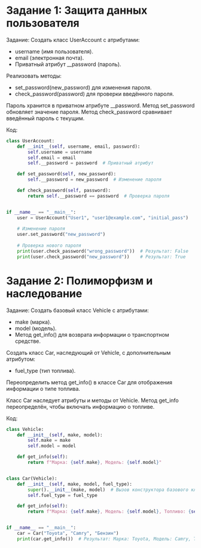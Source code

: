 # Задание 1: Защита данных пользователя

Задание: Создать класс UserAccount с атрибутами:

- username (имя пользователя).
- email (электронная почта).
- Приватный атрибут __password (пароль).

Реализовать методы:

- set_password(new_password) для изменения пароля.
- check_password(password) для проверки введённого пароля.

Пароль хранится в приватном атрибуте __password.
Метод set_password обновляет значение пароля.
Метод check_password сравнивает введённый пароль с текущим.

Код:

```python
class UserAccount:
    def __init__(self, username, email, password):
        self.username = username
        self.email = email
        self.__password = password  # Приватный атрибут

    def set_password(self, new_password):
        self.__password = new_password  # Изменение пароля

    def check_password(self, password):
        return self.__password == password  # Проверка пароля


if __name__ == "__main__":
    user = UserAccount("User1", "user1@example.com", "initial_pass")
    
    # Изменение пароля
    user.set_password("new_password")
    
    # Проверка нового пароля
    print(user.check_password("wrong_password"))  # Результат: False
    print(user.check_password("new_password"))    # Результат: True
```

# Задание 2: Полиморфизм и наследование

Задание: Создать базовый класс Vehicle с атрибутами:

- make (марка).
- model (модель).
- Метод get_info() для возврата информации о транспортном средстве.

Создать класс Car, наследующий от Vehicle, с дополнительным атрибутом:

- fuel_type (тип топлива).

Переопределить метод get_info() в классе Car для отображения информации о типе топлива.

Класс Car наследует атрибуты и методы от Vehicle.
Метод get_info переопределён, чтобы включать информацию о топливе.

Код:

```python
class Vehicle:
    def __init__(self, make, model):
        self.make = make
        self.model = model

    def get_info(self):
        return f"Марка: {self.make}, Модель: {self.model}"


class Car(Vehicle):
    def __init__(self, make, model, fuel_type):
        super().__init__(make, model)  # Вызов конструктора базового класса
        self.fuel_type = fuel_type

    def get_info(self):
        return f"Марка: {self.make}, Модель: {self.model}, Топливо: {self.fuel_type}"


if __name__ == "__main__":
    car = Car("Toyota", "Camry", "Бензин")
    print(car.get_info())  # Результат: Марка: Toyota, Модель: Camry, Топливо: Бензин
```
